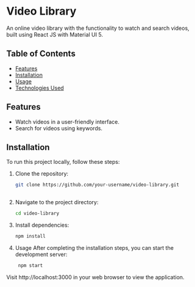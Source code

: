# Video Library

An online video library with the functionality to watch and search videos, built using React JS with Material UI 5.

## Table of Contents

- [Features](#features)
- [Installation](#installation)
- [Usage](#usage)
- [Technologies Used](#technologies-used)


## Features

- Watch videos in a user-friendly interface.
- Search for videos using keywords.


## Installation

To run this project locally, follow these steps:

1. Clone the repository:

   ```bash
   git clone https://github.com/your-username/video-library.git
  

2. Navigate to the project directory:
   ```bash
   cd video-library

3. Install dependencies:
    ```bash
    npm install

4. Usage
After completing the installation steps, you can start the development server:
   ```bash
    npm start
Visit http://localhost:3000 in your web browser to view the application.
